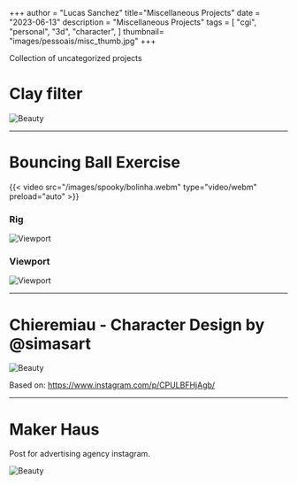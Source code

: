  +++
author = "Lucas Sanchez"
title="Miscellaneous Projects"
date = "2023-06-13"
description = "Miscellaneous Projects"
tags = [
    "cgi",
    "personal",
    "3d",
    "character",
]
thumbnail= "images/pessoais/misc_thumb.jpg"
+++

Collection of uncategorized projects

# Clay filter

![Beauty](/images/pessoais/filtro.jpg)

---

# Bouncing Ball Exercise

{{< video src="/images/spooky/bolinha.webm" type="video/webm" preload="auto" >}}

### Rig

![Viewport](/images/spooky/rig.jpg)

### Viewport

![Viewport](/images/spooky/viewport.jpg)

---

# Chieremiau - Character Design by @simasart

![Beauty](/images/dtiys/render02.jpg)

Based on: https://www.instagram.com/p/CPULBFHjAgb/

---

# Maker Haus

Post for advertising agency instagram.

![Beauty](/images/pessoais/MH01.jpg)
